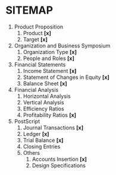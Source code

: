 # SITEMAP
1. Product Proposition
    1. Product **[x]**
    2. Target **[x]**
1. Organization and Business Symposium
    1. Organization Type **[x]**
    1. People and Roles **[x]**
1. Financial Statements
    1. Income Statement **[x]**
    1. Statement of Changes in Equity **[x]**
    1. Balance Sheet **[x]**
1. Financial Analysis
    1. Horizontal Analysis
    1. Vertical Analysis
    1. Efficiency Ratios
    1. Profitability Ratios **[x]**
1. PostScript
    1. Journal Transactions **[x]**
    1. Ledger **[x]**
    1. Trial Balance **[x]**
    1. Closing Entries
    1. Others
        1. Accounts Insertion **[x]**
        1. Design Specifications